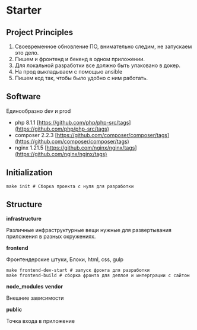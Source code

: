 # Starter

## Project Principles

1. Своевременное обновление ПО, внимательно следим, не запускаем это дело.
2. Пишем и фронтенд и бекенд в одном приложении.
3. Для локальной разработки все должно быть упаковано в докер.
4. На прод выкладываем с помощью ansible
5. Пишем код так, чтобы было удобно с ним работать.

## Software

Единообразно dev и prod

- php 8.1.1 [https://github.com/php/php-src/tags](https://github.com/php/php-src/tags)
- composer 2.2.3 [https://github.com/composer/composer/tags](https://github.com/composer/composer/tags)
- nginx 1.21.5 [https://github.com/nginx/nginx/tags](https://github.com/nginx/nginx/tags)

## Initialization

```shell
make init # Сборка проекта с нуля для разработки
```

## Structure

**infrastructure**

Различные инфраструктурные вещи нужные для развертывания приложения в разных окружениях.

**frontend**

Фронтендерские штуки, Блоки, html, css, gulp

```shell
make frontend-dev-start # запуск фронта для разработки
make frontend-build # сборка фронта для деплоя и интерграции с сайтом
```

**node_modules**
**vendor**

Внешние зависимости

**public**

Точка входа в приложение
